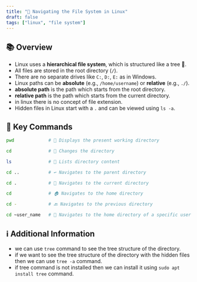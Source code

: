 ```yaml
---
title: "📁 Navigating the File System in Linux"
draft: false
tags: ["linux", "file system"]
---
```



## 📚 Overview

- Linux uses a **hierarchical file system**, which is structured like a tree 🌳.
- All files are stored in the root directory (`/`).
- There are no separate drives like `C:`, `D:`, `E:` as in Windows.
- Linux paths can be **absolute** (e.g., `/home/username`) or **relative** (e.g., `./`).
- **absolute path** is the path which starts from the root directory.
- **relative path** is the path which starts from the current directory.
- in linux there is no concept of file extension. 
- Hidden files in Linux start with a `.` and can be viewed using `ls -a`.

## 📝 Key Commands

```sh
pwd             # 📍 Displays the present working directory
```

```sh
cd              # 🚀 Changes the directory
```

```sh
ls              # 📑 Lists directory content
```

```sh
cd ..           # ↩️ Navigates to the parent directory
```

```sh
cd .            # 🔄 Navigates to the current directory
```

```sh
cd              # 🏠 Navigates to the home directory
```

```sh
cd -            # 🔙 Navigates to the previous directory
```

```sh
cd ~user_name   # 👤 Navigates to the home directory of a specific user
```

## ℹ️ Additional Information

- we can use `tree` command to see the tree structure of the directory.
- if we want to see the tree structure of the directory with the hidden files then we can use `tree -a` command.
- if tree command is not installed then we can install it using `sudo apt install tree` command.